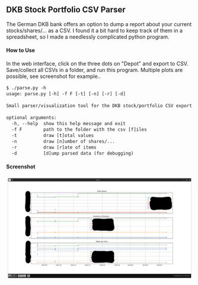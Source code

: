 ## DKB Stock Portfolio CSV Parser

The German DKB bank offers an option to dump a report about your current stocks/shares/... as a CSV. I found it a bit hard to keep track of them in a spreadsheet, so I made a needlessly complicated python program.

#### How to Use

In the web interface, click on the three dots on "Depot" and export to CSV. Save/collect all CSVs in a folder, and run this program. Multiple plots are possible, see screenshot for example..

```
$ ./parse.py -h
usage: parse.py [-h] -f F [-t] [-n] [-r] [-d]

Small parser/visualization tool for the DKB stock/portfolio CSV export

optional arguments:
  -h, --help  show this help message and exit
  -f F        path to the folder with the csv [f]iles
  -t          draw [t]otal values
  -n          draw [n]umber of shares/...
  -r          draw [r]ate of items
  -d          [d]ump parsed data (for debugging)
```

#### Screenshot

![](screenshot.jpg)